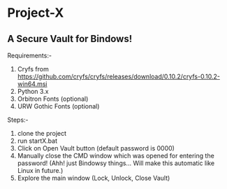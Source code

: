 # Project-X
## A Secure Vault for Bindows!

Requirements:-
1. Cryfs from https://github.com/cryfs/cryfs/releases/download/0.10.2/cryfs-0.10.2-win64.msi
2. Python 3.x
3. Orbitron Fonts (optional)
4. URW Gothic Fonts (optional)

Steps:-
1. clone the project
2. run startX.bat
3. Click on Open Vault button (default password is 0000)
4. Manually close the CMD window which was opened for entering the password! (Ahh! just Bindowsy things... Will make this automatic like Linux in future.)
5. Explore the main window (Lock, Unlock, Close Vault)
